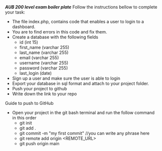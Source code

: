 ***AUB 200 level exam boiler plate***
Follow the instructions bellow to complete your task:
- The file index.php, contains code that enables a user to login to a dashboard. 
- You are to find errors in this code and fix them.
- Create a database with the following fields
    - id (int 15)
    - first_name (varchar 255)
    - last_name (varchar 255)
    - email (varchar 255)
    - username (varchar 255)
    - password (varchar 255)
    - last_login (date)
- Sign up a user and make sure the user is able to login
- Export your database in sql format and attach to your project folder.
- Push your project to github
- Write down the link to your repo

Guide to push to GitHub
- Open your project in the git bash terminal and run the follow command in this order
    - git init
    - git add .
    - git commit -m "my first commit" //you can write any phrase here
    - git remote add origin <REMOTE_URL>
    - git push origin main
